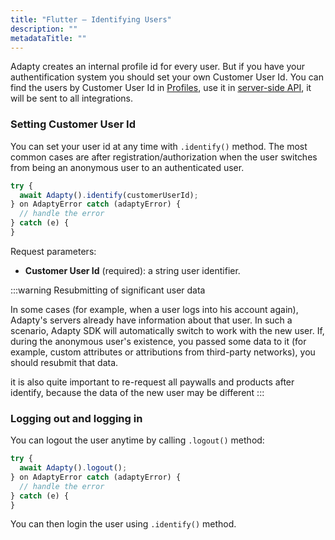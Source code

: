 ```yaml
---
title: "Flutter – Identifying Users"
description: ""
metadataTitle: ""
---
```


Adapty creates an internal profile id for every user. But if you have your authentification system you should set your own Customer User Id. You can find the users by Customer User Id in [Profiles](profiles-crm), use it in [server-side API](getting-started-with-server-side-api), it will be sent to all integrations.

### Setting Customer User Id

You can set your user id at any time with `.identify()` method. The most common cases are after registration/authorization when the user switches from being an anonymous user to an authenticated user.

```javascript Flutter
try {
  await Adapty().identify(customerUserId);
} on AdaptyError catch (adaptyError) {
  // handle the error
} catch (e) {
}
```

Request parameters:

- **Customer User Id** (required): a string user identifier.

:::warning
Resubmitting of significant user data

In some cases (for example, when a user logs into his account again), Adapty's servers already have information about that user. In such a scenario, Adapty SDK will automatically switch to work with the new user. If, during the anonymous user's existence, you passed some data to it (for example, custom attributes or attributions from third-party networks), you should resubmit that data.

it is also quite important to re-request all paywalls and products after identify, because the data of the new user may be different
:::

### Logging out and logging in

You can logout the user anytime by calling `.logout()` method:

```javascript Flutter
try {
  await Adapty().logout();
} on AdaptyError catch (adaptyError) {
  // handle the error
} catch (e) {
}
```

You can then login the user using `.identify()` method.